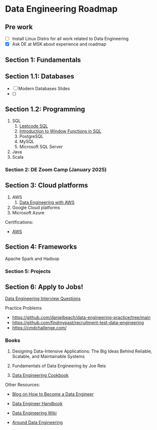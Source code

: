 # Data Engineering Roadmap

## Pre work 
- [ ] Install Linux Distro for all work related to Data Engineering
- [x] Ask DE at MSK about experience and roadmap

## Section 1: Fundamentals 

## Section 1.1: Databases

* [ ] Modern Databases Slides
* [ ] 


## Section 1.2: Programming

1. SQL
   1. [Leetcode SQL](https://leetcode.com/problemset/database/)
   2. [Introduction to Window Functions in SQL](https://khashtamov.com/en/sql-window-functions/)
   3. PostgreSQL
   4. MySQL
   5. Microsoft SQL Server
2. Java
3. Scala


### Section 2: DE Zoom Camp (January 2025)

## Section 3: Cloud platforms
1. AWS
   1. [Data Engineering with AWS](https://github.com/PacktPublishing/Data-Engineering-with-AWS)
2. Google Cloud platforms
3. Microsoft Azure


Certifications:
- [AWS](https://aws.amazon.com/certification/certified-data-engineer-associate/)

## Section 4: Frameworks
Apache Spark and Hadoop


### Section 5: Projects



## Section 6: Apply to Jobs!

[Data Engineering Interview Questions](https://github.com/OBenner/data-engineering-interview-questions?tab=readme-ov-file)

Practice Problems
- https://github.com/danielbeach/data-engineering-practice/tree/main
- https://github.com/findmypast/recruitment-test-data-engineering
- https://cmdchallenge.com/


### Books 
1. Designing Data-Intensive Applications: The Big Ideas Behind Reliable, Scalable, and Maintainable Systems
   
2. Fundamentals of Data Engineering by Joe Reis

3. [Data Engineering Cookbook](https://github.com/andkret/Cookbook/tree/master?tab=readme-ov-file)



Other Resources:
- [Blog on How to Become a Data Engineer](https://khashtamov.com/en/how-to-become-a-data-engineer/)

- [Data Engineer Handbook](https://github.com/DataExpert-io/data-engineer-handbook?tab=readme-ov-file)

- [Data Engineering Wiki](https://dataengineering.wiki/Index)

- [Around Data Engineering](https://github.com/abhishek-ch/around-dataengineering?tab=readme-ov-file)
